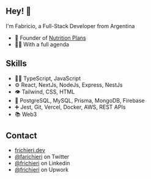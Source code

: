 ## Hey! 👋
I'm Fabricio, a Full-Stack Developer from Argentina 

- 🥑 Founder of [Nutrition Plans](https://nutritionplans.co)
- 👨‍💻 With a full agenda
    
## Skills
- 👨‍💻 TypeScript, JavaScript
- ⚙️ React, NextJs, NodeJs, Express, NestJs
- 👁️ Tailwind, CSS, HTML
- 💽 PostgreSQL, MySQL, Prisma, MongoDB, Firebase
- ➕ Jest, Git, Vercel, Docker, AWS, REST APIs
- 📚 Web3

## Contact
- [frichieri.dev](https://frichieri.dev)
- [@farichieri](https://twitter.com/farichieri) on Twitter
- [@frichieri](https://linkedin.com/in/frichieri) on Linkedin
- [@frichieri](https://www.upwork.com/freelancers/frichieri) on Upwork
